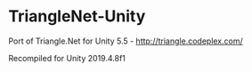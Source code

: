 # TriangleNet-Unity
Port of Triangle.Net for Unity 5.5 - http://triangle.codeplex.com/

Recompiled for Unity 2019.4.8f1
